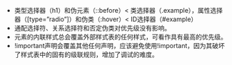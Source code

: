   - 类型选择器（h1）和伪元素（::before）< 类选择器（.example），属性选择器（[type=”radio”]）和伪类（:hover）< ID选择器（#example）
  - 通配选择符、关系选择符和否定伪类对优先级没有影响。
  - 元素的内联样式总会覆盖外部样式表的任何样式，可看作具有最高的优先级。
  - !important声明会覆盖其他任何声明，应该避免使用!important，因为其破坏了样式表中的固有的级联规则，增加了调试的难度。